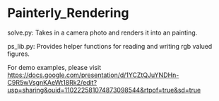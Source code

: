 # Painterly_Rendering
solve.py:
  Takes in a camera photo and renders it into an painting.

ps_lib.py:
  Provides helper functions for reading and writing rgb valued figures.

For demo examples, please visit https://docs.google.com/presentation/d/1YCZtQJuYNDHn-C9R5wVsgnKAeWt18Rk2/edit?usp=sharing&ouid=110222581074873098544&rtpof=true&sd=true
